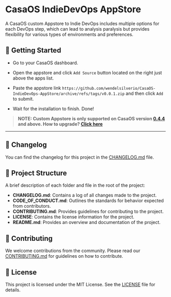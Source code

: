 # CasaOS IndieDevOps AppStore

A CasaOS custom Appstore to Indie DevOps includes multiple options for each DevOps step, which can lead to analysis paralysis but provides flexibility for various types of environments and preferences.

## 🚀 Getting Started

- Go to your CasaOS dashboard.
- Open the appstore and click `Add Source` button  located on the right just above the apps list.
- Paste the appstore link `https://github.com/wendelsilverio/CasaOS-IndieDevOps-AppStore/archive/refs/tags/v0.0.1.zip` and then click `Add` to submit.

- Wait for the installation to finish. Done!

> **NOTE: Custom Appstore is only supported on CasaOS version [0.4.4](https://blog.casaos.io/blog/32.html) and above. How to upgrade? [Click here](#-how-to-upgrade-casaos)**

---

## 📜 Changelog

You can find the changelog for this project in the [CHANGELOG.md](CHANGELOG.md) file.

## 📂 Project Structure

A brief description of each folder and file in the root of the project:

- **CHANGELOG.md**: Contains a log of all changes made to the project.
- **CODE_OF_CONDUCT.md**: Outlines the standards for behavior expected from contributors.
- **CONTRIBUTING.md**: Provides guidelines for contributing to the project.
- **LICENSE**: Contains the license information for the project.
- **README.md**: Provides an overview and documentation of the project.

## 🤝 Contributing

We welcome contributions from the community. Please read our [CONTRIBUTING.md](CONTRIBUTING.md) for guidelines on how to contribute.

## 📄 License

This project is licensed under the MIT License. See the [LICENSE](LICENSE) file for details.
